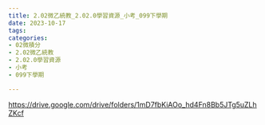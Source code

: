 ```yaml
---
title: 2.02微乙統教_2.02.0學習資源_小考_099下學期
date: 2023-10-17
tags: 
categories:
- 02微積分
- 2.02微乙統教
- 2.02.0學習資源
- 小考
- 099下學期

---
```

https://drive.google.com/drive/folders/1mD7fbKiAOo_hd4Fn8Bb5JTg5uZLhZKcf
